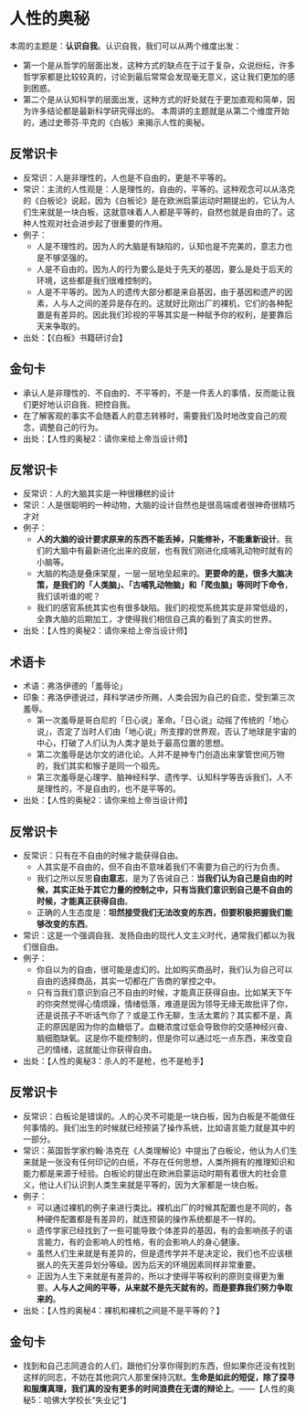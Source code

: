 
# 人性的奥秘

本周的主题是：**认识自我**。认识自我，我们可以从两个维度出发：
- 第一个是从哲学的层面出发，这种方式的缺点在于过于复杂，众说纷纭，许多哲学家都是比较较真的，讨论到最后常常会发现毫无意义，这让我们更加的感到困惑。
- 第二个是从认知科学的层面出发，这种方式的好处就在于更加直观和简单，因为许多结论都是最新科学研究得出的。
本周讲的主题就是从第二个维度开始的，通过史蒂芬·平克的《白板》来揭示人性的奥秘。

## 反常识卡

- 反常识：人是非理性的，人也是不自由的，更是不平等的。
- 常识：主流的人性观是：人是理性的，自由的，平等的。这种观念可以从洛克的《白板论》说起，因为《白板论》是在欧洲启蒙运动时期提出的，它认为人们生来就是一块白板，这就意味着人人都是平等的，自然也就是自由的了。这种人性观对社会进步起了很重要的作用。
- 例子：
	- 人是不理性的。因为人的大脑是有缺陷的，认知也是不完美的，意志力也是不够坚强的。
	- 人是不自由的。因为人的行为要么是处于先天的基因，要么是处于后天的环境，这些都是我们很难控制的。
	- 人是不平等的。因为人的遗传大部分都是来自基因，由于基因和遗产的因素，人与人之间的差异是存在的。这就好比刚出厂的裸机，它们的各种配置是有差异的。因此我们珍视的平等其实是一种赋予你的权利，是要靠后天来争取的。
- 出处：【《白板》书籍研讨会】

## 金句卡

- 承认人是非理性的、不自由的、不平等的，不是一件丢人的事情，反而能让我们更好地认识自我、把控自我。
- 在了解客观的事实不会随着人的意志转移时，需要我们及时地改变自己的观念，调整自己的行为。
- 出处：【人性的奥秘2：请你来给上帝当设计师】

## 反常识卡

- 反常识：人的大脑其实是一种很糟糕的设计
- 常识：人是很聪明的一种动物，大脑的设计自然也是很高端或者很神奇很精巧才对
- 例子：
	- **人的大脑的设计要求原来的东西不能丢掉，只能修补，不能重新设计**。我们的大脑中有最新进化出来的皮层，也有我们刚进化成哺乳动物时就有的小脑等。
	- 大脑的构造是叠床架屋，一层一层地垒起来的。**更要命的是，很多大脑决策，是我们的「人类脑」、「古哺乳动物脑」和「爬虫脑」等同时下命令**，我们该听谁的呢？
	- 我们的感官系统其实也有很多缺陷。我们的视觉系统其实是非常低级的，全靠大脑的后期加工，才使得我们相信自己真的看到了真实的世界。
- 出处：【人性的奥秘2：请你来给上帝当设计师】

## 术语卡

- 术语：弗洛伊德的「羞辱论」
- 印象：弗洛伊德说过，拜科学进步所赐，人类会因为自己的自恋，受到第三次羞辱。
	- 第一次羞辱是哥白尼的「日心说」革命。「日心说」动摇了传统的「地心说」，否定了当时人们由「地心说」所支撑的世界观，否认了地球是宇宙的中心，打破了人们认为人类才是处于最高位置的思想。
	- 第二次羞辱是达尔文的进化论。人并不是神专门创造出来掌管世间万物的，我们其实和猴子是同一个祖先。
	- 第三次羞辱是心理学、脑神经科学、遗传学、认知科学等告诉我们，人不是理性的，不是自由的，也不是平等的。
- 出处：【人性的奥秘2：请你来给上帝当设计师】

## 反常识卡

- 反常识：只有在不自由的时候才能获得自由。
	- 人其实是不自由的，但不自由不意味着我们不需要为自己的行为负责。
	- 我们之所以反思**自由意志**，是为了告诫自己：**当我们认为自己是自由的时候，其实正处于其它力量的控制之中，只有当我们意识到自己是不自由的时候，才能真正获得自由**。
	- 正确的人生态度是：**坦然接受我们无法改变的东西，但要积极把握我们能够改变的东西**。
- 常识：这是一个强调自我、发扬自由的现代人文主义时代，通常我们都以为我们很自由。
- 例子：
	- 你自以为的自由，很可能是虚幻的。比如购买商品时，我们认为自己可以自由的选择商品，其实一切都在广告商的掌控之中。
	- 只有当我们意识到自己不自由的时候，才能真正获得自由。比如某天下午的你突然觉得心情烦躁，情绪低落，难道是因为领导无缘无故批评了你，还是说孩子不听话气你了？或是工作无聊，生活太累的？其实都不是，真正的原因是因为你的血糖低了。血糖浓度过低会导致你的交感神经兴奋、脑细胞缺氧。这是你不能控制的，但是你可以通过吃一点东西，来改变自己的情绪，这就能让你获得自由。
- 出处：【人性的奥秘3：杀人的不是枪，也不是枪手】

## 反常识卡

- 反常识：白板论是错误的。人的心灵不可能是一块白板，因为白板是不能做任何事情的。我们出生的时候就已经预装了操作系统，比如语言能力就是其中的一部分。
- 常识：英国哲学家约翰·洛克在《人类理解论》中提出了白板论，他认为人们生来就是一张没有任何印记的白纸，不存在任何思想，人类所拥有的推理知识和能力都是来源于经验。白板论的提出在欧洲启蒙运动时期有着很大的社会意义，他让人们认识到人类生来就是平等的，因为大家都是一块白板。
- 例子：
	- 可以通过裸机的例子来进行类比。裸机出厂的时候其配置也是不同的，各种硬件配置都是有差异的，就连预装的操作系统都是不一样的。
	- 遗传学家已经找到了一些可能导致个体差异的基因，有的会影响孩子的语言能力，有的会影响人的性格，有的会影响人的身心健康。
	- 虽然人们生来就是有差异的，但是遗传学并不是决定论，我们也不应该根据人的先天差异划分等级。因为后天的环境因素同样非常重要。
	- 正因为人生下来就是有差异的，所以才使得平等权利的原则变得更为重要。**人与人之间的平等，从来就不是先天就有的，而是要靠我们努力争取来的**。
- 出处：【人性的奥秘4：裸机和裸机之间是不是平等的？】

## 金句卡

- 找到和自己志同道合的人们，跟他们分享你得到的东西，但如果你还没有找到这样的同志，不妨在其他洞穴人那里保持沉默。**生命是如此的短促，除了探寻和服膺真理，我们真的没有更多的时间浪费在无谓的辩论上**。——【人性的奥秘5：哈佛大学校长“失业记”】
